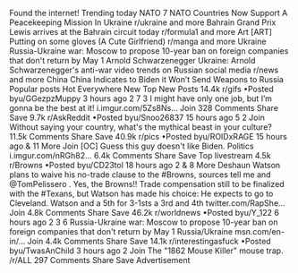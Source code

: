 Found the internet!
Trending today
NATO
7 NATO Countries Now Support A Peacekeeping Mission In Ukraine
r/ukraine and more
Bahrain Grand Prix
Lewis arrives at the Bahrain circuit today
r/formula1 and more
Art
[ART] Putting on some gloves (A Cute Girlfriend)
r/manga and more
Ukraine
Russia-Ukraine war: Moscow to propose 10-year ban on foreign companies that don't return by May 1
Arnold Schwarzenegger
Ukraine: Arnold Schwarzenegger's anti-war video trends on Russian social media
r/news and more
China
China Indicates to Biden it Won’t Send Weapons to Russia
Popular posts
Hot
Everywhere
New
Top
New Posts
14.4k
r/gifs
•Posted byu/GGezpzMuppy
3 hours ago
2
7
3
I might have only one job, but I’m gonna be the best at it!
i.imgur.com/5Zs8Ns...
Join
328 Comments
Share
Save
9.7k
r/AskReddit
•Posted byu/Snoo26837
15 hours ago
5
2
Join
Without saying your country, what's the mythical beast in your culture?
11.5k Comments
Share
Save
40.9k
r/pics
•Posted byu/ROIDxRAGE
15 hours ago
& 11 More
Join
[OC] Guess this guy doesn't like Biden.
Politics
i.imgur.com/nRGh82...
6.4k Comments
Share
Save
Top livestream
4.5k
r/Browns
•Posted byu/CD23tol
18 hours ago
2
& 8 More
Deshaun Watson plans to waive his no-trade clause to the #Browns, sources tell me and @TomPelissero . Yes, the Browns!! Trade compensation still to be finalized with the #Texans, but Watson has made his choice: He expects to go to Cleveland.
Watson and a 5th for 3-1sts a 3rd and 4th
twitter.com/RapShe...
Join
4.8k Comments
Share
Save
46.2k
r/worldnews
•Posted byu/Y_122
6 hours ago
2
3
6
Russia-Ukraine war: Moscow to propose 10-year ban on foreign companies that don't return by May 1
Russia/Ukraine
msn.com/en-in/...
Join
4.4k Comments
Share
Save
14.1k
r/interestingasfuck
•Posted byu/TwasAnChild
3 hours ago
2
Join
The "1862 Mouse Killer" mouse trap.
/r/ALL
297 Comments
Share
Save
Advertisement